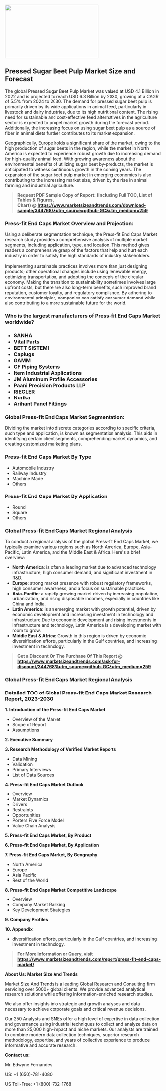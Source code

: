 <p><img class="alignnone size-medium wp-image-20088" src="https://ffe5etoiles.com/wp-content/uploads/2024/12/MST1-300x171.png" alt="" width="300" height="171" /></p><h2>Pressed Sugar Beet Pulp Market Size and Forecast</h2><p>The global Pressed Sugar Beet Pulp Market was valued at USD 4.1 Billion in 2022 and is projected to reach USD 6.3 Billion by 2030, growing at a CAGR of 5.5% from 2024 to 2030. The demand for pressed sugar beet pulp is primarily driven by its wide applications in animal feed, particularly in livestock and dairy industries, due to its high nutritional content. The rising need for sustainable and cost-effective feed alternatives in the agriculture sector is expected to propel market growth during the forecast period. Additionally, the increasing focus on using sugar beet pulp as a source of fiber in animal diets further contributes to its market expansion.</p><p>Geographically, Europe holds a significant share of the market, owing to the high production of sugar beets in the region, while the market in North America is expected to experience robust growth due to increasing demand for high-quality animal feed. With growing awareness about the environmental benefits of utilizing sugar beet by-products, the market is anticipated to witness continuous growth in the coming years. The expansion of the sugar beet pulp market in emerging economies is also contributing to the increasing market size, driven by the rise in animal farming and industrial agriculture.</p></p><blockquote id="" class=""><strong>Request PDF Sample Copy of Report: (Including Full TOC, List of Tables &amp; Figures, Chart)&nbsp;@&nbsp;<strong><a href="https://www.marketsizeandtrends.com/download-sample/344768/&utm_source=github-GC&utm_medium=259" target="_blank">https://www.marketsizeandtrends.com/download-sample/344768/&utm_source=github-GC&utm_medium=259</a></strong></strong></blockquote><h3 id="" class="">Press-fit End Caps Market&nbsp;Overview and Projection:</h3><p id="" class="">Using a deliberate segmentation technique, the Press-fit End Caps Market research study provides a comprehensive analysis of multiple market segments, including application, type, and location. This method gives readers a comprehensive grasp of the factors that help and hurt each industry in order to satisfy the high standards of industry stakeholders. <br /> <br />Implementing sustainable practices involves more than just designing products; other operational changes include using renewable energy, optimizing transportation, and adopting the concepts of the circular economy. Making the transition to sustainability sometimes involves large upfront costs, but there are also long-term benefits, such improved brand reputation, customer loyalty, and regulatory compliance. By adhering to environmental principles, companies can satisfy consumer demand while also contributing to a more sustainable future for the world.</p><h3 id="" class="">Who is the largest manufacturers of&nbsp;Press-fit End Caps Market worldwide?</h3><h3 class=""><p><ul><li>SANHA </li><li> Vital Parts </li><li> BETT SISTEMI </li><li> Caplugs </li><li> GAMM </li><li> GF Piping Systems </li><li> Item Industrial Applications </li><li> JM Aluminum Profile Accessories </li><li> Paani Precision Products LLP </li><li> RIEGLER </li><li> Norika </li><li> Arihant Panel Fittings</li></ul></p></h3><h3 id="" class="">Global&nbsp;Press-fit End Caps Market Segmentation:</h3><p id="" class="">Dividing the market into discrete categories according to specific criteria, such type and application, is known as segmentation analysis. This aids in identifying certain client segments, comprehending market dynamics, and creating customized marketing plans.</p><h3 id="" class="">Press-fit End Caps Market&nbsp;By Type</h3><p><p><ul><li>Automobile Industry</li><li> Railway Industry</li><li> Machine Made</li><li> Others</p></li></ul></p></p><h3 id="" class="">Press-fit End Caps Market&nbsp;By Application</h3><p class=""><p><ul><li>Round</li><li> Square</li><li> Others</li></ul></p></p><h3 id="" class="">Global Press-fit End Caps Market Regional Analysis</h3><p id="" class="">To conduct a regional analysis of the global Press-fit End Caps Market, we typically examine various regions such as North America, Europe, Asia-Pacific, Latin America, and the Middle East &amp; Africa. Here's a brief overview:</p><ul><li><strong>North America</strong>: is often a leading market due to advanced technology infrastructure, high consumer demand, and significant investment in R&amp;D.</li><li><strong>Europe</strong>: strong market presence with robust regulatory frameworks, high consumer awareness, and a focus on sustainable practices.</li><li><strong>Asia-Pacific</strong>: a rapidly growing market driven by increasing population, urbanization, and rising disposable incomes, especially in countries like China and India.</li><li><strong>Latin America</strong>: is an emerging market with growth potential, driven by economic development and increasing investment in technology and infrastructure.Due to economic development and rising investments in infrastructure and technology, Latin America is a developing market with room to grow.</li><li><strong>Middle East &amp; Africa</strong>: Growth in this region is driven by economic diversification efforts, particularly in the Gulf countries, and increasing investment in technology.</li></ul><blockquote id="" class=""><strong>Get a Discount On The Purchase Of This Report @ <strong><a href="https://www.marketsizeandtrends.com/ask-for-discount/344768/&utm_source=github-GC&utm_medium=259" target="_blank">https://www.marketsizeandtrends.com/ask-for-discount/344768/&utm_source=github-GC&utm_medium=259</a></strong></strong></blockquote><h3 id="" class="">Global Press-fit End Caps Market Regional Analysis</h3><h3 id="" class="">Detailed TOC of Global Press-fit End Caps Market Research Report, 2023-2030</h3><p id="" class=""><strong>1. Introduction of the Press-fit End Caps Market</strong></p><ul><li>Overview of the Market</li><li>Scope of Report</li><li>Assumptions</li></ul><p id="" class=""><strong>2. Executive Summary</strong></p><p id="" class=""><strong>3. Research Methodology of Verified Market Reports</strong></p><ul><li>Data Mining</li><li>Validation</li><li>Primary Interviews</li><li>List of Data Sources</li></ul><p id="" class=""><strong>4. Press-fit End Caps Market Outlook</strong></p><ul><li>Overview</li><li>Market Dynamics</li><li>Drivers</li><li>Restraints</li><li>Opportunities</li><li>Porters Five Force Model</li><li>Value Chain Analysis</li></ul><p id="" class=""><strong>5. Press-fit End Caps Market, By Product</strong></p><p id="" class=""><strong>6. Press-fit End Caps Market, By Application</strong></p><p id="" class=""><strong>7. Press-fit End Caps Market, By Geography</strong></p><ul><li>North America</li><li>Europe</li><li>Asia Pacific</li><li>Rest of the World</li></ul><p id="" class=""><strong>8. Press-fit End Caps Market Competitive Landscape</strong></p><ul><li>Overview</li><li>Company Market Ranking</li><li>Key Development Strategies</li></ul><p id="" class=""><strong>9. Company Profiles</strong></p><p id="" class=""><strong>10. Appendix</strong></p><ul><li>diversification efforts, particularly in the Gulf countries, and increasing investment in technology.</li></ul><blockquote id="" class=""><strong>For More Information or Query, visit <strong><strong><a href="https://www.marketsizeandtrends.com/report/press-fit-end-caps-market/" target="_blank">https://www.marketsizeandtrends.com/report/press-fit-end-caps-market/</a></strong></strong></strong></blockquote><p id="" class=""><strong>About Us: Market Size And Trends</strong></p><p id="" class="">Market Size And Trends is a leading Global Research and Consulting firm servicing over 5000+ global clients. We provide advanced analytical research solutions while offering information-enriched research studies.</p><p id="" class="">We also offer insights into strategic and growth analyses and data necessary to achieve corporate goals and critical revenue decisions.</p><p id="" class="">Our 250 Analysts and SMEs offer a high level of expertise in data collection and governance using industrial techniques to collect and analyze data on more than 25,000 high-impact and niche markets. Our analysts are trained to combine modern data collection techniques, superior research methodology, expertise, and years of collective experience to produce informative and accurate research.</p><p id="" class=""><strong>Contact us:</strong></p><p id="" class="">Mr. Edwyne Fernandes</p><p id="" class="">US: +1 (650)-781-4080</p><p id="" class="">US Toll-Free: +1 (800)-782-1768</p>
